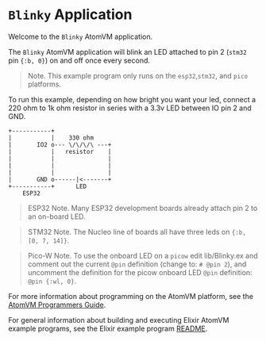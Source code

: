 <!---
  Copyright 2018 Davide Bettio <davide@uninstall.it>

  SPDX-License-Identifier: Apache-2.0 OR LGPL-2.1-or-later
-->

# `Blinky` Application

Welcome to the `Blinky` AtomVM application.

The `Blinky` AtomVM application will blink an LED attached to pin 2 (`stm32` pin `{:b, 0}`) on and off once every second.

> Note.  This example program only runs on the `esp32`,`stm32`, and `pico` platforms.

To run this example, depending on how bright you want your led, connect a 220 ohm to 1k ohm resistor in series with a 3.3v LED between IO pin 2 and GND.

    +-----------+
    |           |    330 ohm
    |       IO2 o--- \/\/\/\ ---+
    |           |   resistor    |
    |           |               |
    |           |               |
    |           |               |
    |       GND o------|<-------+
    +-----------+      LED
        ESP32

> ESP32 Note.  Many ESP32 development boards already attach pin 2 to an on-board LED.

> STM32 Note. The Nucleo line of boards all have three leds on `{:b, [0, 7, 14]}`.

> Pico-W Note. To use the onboard LED on a `picow` edit lib/Blinky.ex and comment out the current `@pin` definition (change to: `# @pin 2`), and uncomment the definition for the picow onboard LED `@pin` definition: `@pin {:wl, 0}`.

For more information about programming on the AtomVM platform, see the [AtomVM Programmers Guide](https://doc.atomvm.org/latest/programmers-guide.html).

For general information about building and executing Elixir AtomVM example programs, see the Elixir example program [README](../README.md).
